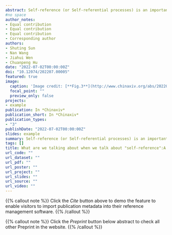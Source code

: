 ```yaml
---
abstract: Self-reference (or Self-referential processes) is an important concept in cognitive psychology and cognitive neuroscience. It refers to cognitive processing of information relevant to self. Previous fMRI studies found that self-reference activated the cortical midline structures such as the ventral medial prefrontal cortex (vmPFC) and posterior cingulate gyrus (PCC). Given the overlap between the brain network of self-reference and that of other effects/phenomena, cognitive neuroscientists had claimed that self-referential processes were the underlying mechanism of many effects/phenomena, including the default network (DMN), mental disorders, and subjective value and emotions generation. However, the cognitive processes represented by the term self-referential are largely under-investigated, despite its importance in cognitive neuroscience. To fill the gap, the current study adopted a meta-analytical approach to survey the variability of operationalization of self-reference in cognitive neuroimaging literature, which culminated in a database titled Meta-Self:A Meta-Research Database for Neuroimaging Studies of Self-Reference. Meta-analyses based on this database revealed that different operationalizations activated different brain networks.With a focus on the neuroimaging data of a single psychological construct, this database will be a valuable asset for understanding the neural mechanism of self-referential processes of human beings. Also, it provides an exemplar for researchers interested in building meta-research databases for their own subfields.  
#no space  
author_notes:
- Equal contribution
- Equal contribution
- Equal contribution
- Corresponding author
authors:
- Shuting Sun
- Nan Wang
- Jiahui Wen
- Chuanpeng Hu
date: "2022-07-02T00:00:00Z"
doi: "10.12074/202207.00005"
featured: true
image:
  caption: 'Image credit: [**Fig.3**](http://www.chinaxiv.org/abs/202207.00005)'
  focal_point: ""
  preview_only: false
projects:
- example
publication: In *Chinaxiv*
publication_short: In *Chinaxiv*
publication_types:
- "3"
publishDate: "2022-07-02T00:00:00Z"
slides: example
summary: Self-reference (or Self-referential processes) is an important concept in cognitive psychology and cognitive neuroscience. It refers to cognitive processing of information relevant to self.
tags: []
title: What are we talking about when we talk about "self-reference":A cognitive ontology database of fMRI-based self-reference studies 
url_code: ""
url_dataset: ""
url_pdf: ""
url_poster: ""
url_project: ""
url_slides: ""
url_source: ""
url_video: ""
---
```


{{% callout note %}}
Click the _Cite_ button above to demo the feature to enable visitors to import publication metadata into their reference management software.
{{% /callout %}}

{{% callout note %}}
Click the _Preprint_ button below abstract to check all other Preprint in the website.
{{% /callout %}}
